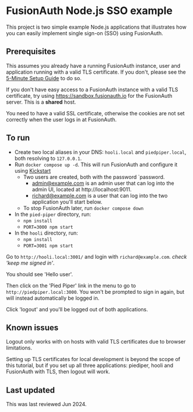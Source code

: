 # FusionAuth Node.js SSO example

This project is two simple example Node.js applications that illustrates how you can easily implement single sign-on (SSO) using FusionAuth.

## Prerequisites

This assumes you already have a running FusionAuth instance, user and application running with a valid TLS certificate. If you don't, please see the [5-Minute Setup Guide](https://fusionauth.io/docs/v1/tech/5-minute-setup-guide) to do so. 

If you don't have easy access to a FusionAuth instance with a valid TLS certificate, try using https://sandbox.fusionauth.io for the FusionAuth server. This is a **shared** host.

You need to have a valid SSL certificate, otherwise the cookies are not set correctly when the user logs in at FusionAuth. 

## To run

* Create two local aliases in your DNS: `hooli.local` and `piedpiper.local`, both resolving to `127.0.0.1`.
* Run `docker compose up -d`. This will run FusionAuth and configure it using [Kickstart](https://fusionauth.io/docs/get-started/download-and-install/development/kickstart)
  * Two users are created, both with the password `password. 
    * admin@example.com is an admin user that can log into the admin UI, located at http://localhost:9011.
    * richard@example.com is a user that can log into the two application you'll start below. 
  * To stop FusionAuth later, run `docker compose down`
* In the `pied-piper` directory, run:
  * `npm install`
  * `PORT=3000 npm start`
* In the `hooli` directory, run:
  * `npm install`
  * `PORT=3001 npm start`

Go to `http://hooli.local:3001/` and login with `richard@example.com`. *check 'keep me signed in'*.

You should see 'Hello user'.

Then click on the 'Pied Piper' link in the menu to go to `http://piedpiper.local:3000`. You won't be prompted to sign in again, but will instead automatically be logged in.

Click 'logout' and you'll be logged out of both applications. 

## Known issues

Logout only works with on hosts with valid TLS certificates due to browser limitations.

Setting up TLS certificates for local development is beyond the scope of this tutorial, but if you set up all three applications: piediper, hooli and FusionAuth with TLS, then logout will work.

## Last updated

This was last reviewed Jun 2024.

